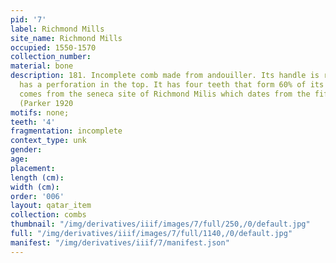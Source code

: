 ```yaml
---
pid: '7'
label: Richmond Mills
site_name: Richmond Mills
occupied: 1550-1570
collection_number:
material: bone
description: 181. Incomplete comb made from andouiller. Its handle is rounded and
  has a perforation in the top. It has four teeth that form 60% of its length. It
  comes from the seneca site of Richmond Milis which dates from the fifteenth century.
  (Parker 1920
motifs: none;
teeth: '4'
fragmentation: incomplete
context_type: unk
gender:
age:
placement:
length (cm):
width (cm):
order: '006'
layout: qatar_item
collection: combs
thumbnail: "/img/derivatives/iiif/images/7/full/250,/0/default.jpg"
full: "/img/derivatives/iiif/images/7/full/1140,/0/default.jpg"
manifest: "/img/derivatives/iiif/7/manifest.json"
---
```

